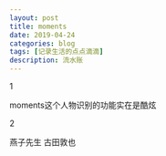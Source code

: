 ```yaml
---
layout: post
title: moments
date: 2019-04-24
categories: blog
tags: [记录生活的点点滴滴]
description: 流水账
---
```


1 

moments这个人物识别的功能实在是酷炫

2

燕子先生 古田敦也













